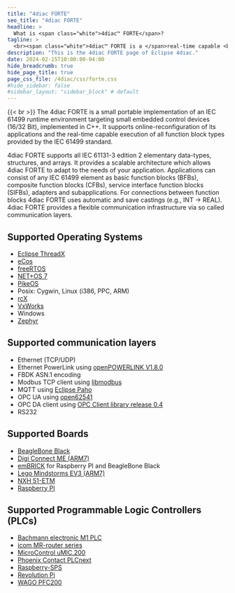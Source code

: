 ```yaml
---
title: "4diac FORTE"
seo_title: "4diac FORTE"
headline: > 
  What is <span class="white">4diac™ FORTE</span>?
tagline: >
  <br><span class="white">4diac™ FORTE is a </span>real-time capable <br>IEC 61499<span class="white"> Run-Time Environmen</span>.
description: "This is the 4diac FORTE page of Eclipse 4diac."
date: 2024-02-15T10:00:00-04:00
hide_breadcrumb: true
hide_page_title: true
page_css_file: /4diac/css/forte.css
#hide_sidebar: false
#sidebar_layout: "sidebar_block" # default
---
```


{{< br >}}
The 4diac FORTE is a small portable implementation of an IEC 61499 runtime environment targeting small embedded control devices (16/32 Bit), implemented in C++. It supports online-reconfiguration of its applications and the real-time capable execution of all function block types provided by the IEC 61499 standard.

4diac FORTE supports all IEC 61131-3 edition 2 elementary data-types, structures, and arrays. It provides a scalable architecture which allows 4diac FORTE to adapt to the needs of your application. Applications can consist of any IEC 61499 element as basic function blocks (BFBs), composite function blocks (CFBs), service interface function blocks (SIFBs), adapters and subapplications. For connections between function blocks 4diac FORTE uses automatic and save castings (e.g., INT -> REAL). 4diac FORTE provides a flexible communication infrastructure via so called communication layers.

## Supported Operating Systems
- [Eclipse ThreadX](https://threadx.io/)
- [eCos](http://ecos.sourceware.org/)
- [freeRTOS](https://kb.hilscher.com/display/RCX/rcX)
- [NET+OS 7](http://www.digi.com/products/wireless-wired-embedded-solutions/software-microprocessors-accessories/software/netos)
- [PikeOS](https://www.sysgo.com/products/pikeos-hypervisor/)
- Posix: Cygwin, Linux (i386, PPC, ARM)
- [rcX](https://kb.hilscher.com/display/RCX/rcX)
- [VxWorks](http://www.windriver.com/products/vxworks/)
- Windows
- [Zephyr](https://zephyrproject.org/)

## Supported communication layers
- Ethernet (TCP/UDP)
- Ethernet PowerLink using [openPOWERLINK V1.8.0](http://sourceforge.net/projects/openpowerlink/)
- FBDK ASN.1 encoding
- Modbus TCP client using [libmodbus](http://libmodbus.org/)
- MQTT using [Eclipse Paho](http://www.eclipse.org/paho/)
- OPC UA using [open62541](https://github.com/open62541/open62541)
- OPC DA client using [OPC Client library release 0.4](http://sourceforge.net/projects/opcclient/)
- RS232


## Supported Boards

- [BeagleBone Black](http://beagleboard.org/black)
- [Digi Connect ME (ARM7)](http://www.digi.com/products/embedded-systems)
- [emBRICK](http://www.embrick.de/) for Raspberry PI and BeagleBone Black
- [Lego Mindstorms EV3 (ARM7)](http://mindstorms.lego.com/en-us/Default.aspx)
- [NXH 51-ETM](http://www.hilscher.com/)
- [Raspberry PI](http://www.raspberrypi.org/)


## Supported Programmable Logic Controllers (PLCs)
- [Bachmann electronic M1 PLC](http://www.bachmann.info/en/products/controller-system/)
- [icom MR-router series](https://www.insys-icom.de/icom-smartbox/container) 
- [MicroControl uMIC.200](http://www.microcontrol.net/en/products/control-systems/umic200/)
- [Phoenix Contact PLCnext](https://www.phoenixcontact.com/en-pc/products/plcnext-technology)
- [Raspberry-SPS](http://raspberry-sps.de/)
- [Revolution Pi](https://revolutionpi.com)
- [WAGO PFC200](http://global.wago.com/en/products/new-items/overview/pfc200-1.jsp)


